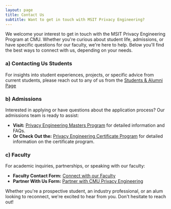 ```yaml
---
layout: page
title: Contact Us
subtitle: Want to get in touch with MSIT Privacy Engineering?
---
```


We welcome your interest to get in touch with the MSIT Privacy Engineering Program at CMU. Whether you're curious about student life, admissions, or have specific questions for our faculty, we're here to help. Below you'll find the best ways to connect with us, depending on your needs.

### a) Contacting Us Students

For insights into student experiences, projects, or specific advice from current students, please reach out to any of us from the [Students & Alumni Page](https://privacy-engineering-cmu.github.io/currentsudents/)

### b) Admissions

Interested in applying or have questions about the application process? Our admissions team is ready to assist:

- **Visit:** [Privacy Engineering Masters Program](https://privacy.cs.cmu.edu/masters/index.html) for detailed information and FAQs.
- **Or Check Out the:** [Privacy Engineering Certificate Program](https://privacy.cs.cmu.edu/privacy-cert/index.html) for detailed information on the certificate program.

### c) Faculty

For academic inquiries, partnerships, or speaking with our faculty:

- **Faculty Contact Form:** [Connect with our Faculty](https://privacy.cs.cmu.edu/privacy-cert/contact-us/index.html)
- **Partner With Us Form:** [Partner with CMU Privacy Engineering](https://privacy.cs.cmu.edu/masters/partners/index.html)

Whether you're a prospective student, an industry professional, or an alum looking to reconnect, we're excited to hear from you. Don't hesitate to reach out!
